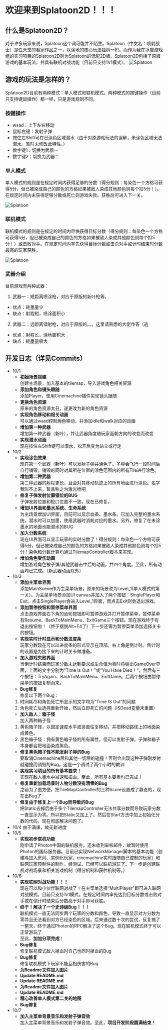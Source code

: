 # 欢迎来到Splatoon2D！！！
## 什么是Splatoon2D？  
对于许多玩家来说，Splatoon这个词可能并不陌生。Splatoon（中文名：喷射战士）是任天堂的看家作品之⼀，以涂地的核⼼玩法独树⼀帜。而作为我在冰岩游戏组的实习项目的Splatoon2D则为Splatoon的低配2D版。Splatoon2D包括了原版游戏的基本玩法，并具有联机对战功能（目前只支持1V1模式）。
![Splatoon](/Pictures/Splatoon.jfif)  
## 游戏的玩法是怎样的？  
Splatoon2D目前有两种模式：单人模式和联机模式。两种模式的按键操作（目前只支持键鼠操作）都一样，只是游戏规则不同。
### 按键操作
- wsad：上下左右移动
- 鼠标左键：发射子弹
- 按住左Shift可在已涂色区域潜水（由于对原游戏玩法的误解，未涂色区域无法潜水。暂时未修改此特性。）
- 数字键1：切换为武器一
- 数字键2：切换为武器二
### 单人模式
单人模式的规则是在规定时间内获得足够的分数（得分规则：每染色一个方格可获得5分，但已被染成自己的颜色的方格如果被敌人染成其他颜色则每个扣5分！）。在规定时间内未获得足够分数或死亡则游戏失败。获胜后可进入下一关。

![Splatoon](/Pictures/Single.png)  
### 联机模式
联机模式的规则是在规定的时间内尽快获得目标分数（得分规则：每染色一个方格可获得5分，但已被染成自己的颜色的方格如果被敌人染成其他颜色则每个扣5分！）或击败对手。在规定时间内率先获得目标分数或击杀对手或计时结束时分数最高的玩家获胜。

![Splatoon](/Pictures/Online.png)  
### 武器介绍
目前游戏有两种武器：
1. 武器一：短距离喷涂枪，对应于原版的新叶枪等。
  - 优点：耗墨量少
  - 缺点：射程短，喷涂面积小
2. 武器二：远距离镭射枪，对应于原版的。。。这里请熟悉的大佬作答（逃
  - 优点：射程长，涂地面积大
  - 缺点：耗墨量极大
## 开发日志（详见Commits）
- 10/1
	- **初始场景搭建**  
	创建主场景，加入基本的tilemap，导入游戏角色相关资源
	- **添加角色和镜头跟随**  
	添加Player，使用Cinemachine插件实现镜头跟随
	- **更换角色资源**  
	原来的角色资源太丑，遂更改为新的角色资源
	- **实现角色移动和相关动画**  
	可以通过wasd控制角色移动，并添加idle和walk对应的动画
	- **增加第一种武器**  
	增加第一种武器（新叶），并让武器角度随玩家面朝方向的改变而改变
	- **实现潜水动画**  
	现在按住左Shift键可以潜水，松开后变为站立或行走
- 10/2
	- **实现涂色效果**  
	现在第一个武器（新叶）可以发射子弹并涂色了。子弹会飞行一段时间后自行销毁，销毁的同时对其所在位置的涂色范围内的所有Tile进行涂色。
	- **增加第二种武器**  
	第二种武器的射程更长，且会对其移动轨迹上的所有地面进行涂色。名字我叫不上来，暂且称之为激光枪吧
	- **修复子弹发射位置错位的BUG**  
	子弹发射位置和枪口位置不一致，现在已修复。
	- **增加UI界面和墨水系统、生命系统**  
	为主场景增加UI界面，目前可以显示血条、墨水条。已加入完整的墨水系统，潜水时可以加墨，使用武器时消耗对应的墨水。另外，修复了在未涂墨水的地面也能潜水的BUG
	- **加入分数系统**  
	现在UI界面可以显示玩家的实时分数了！得分规则：每染色一个方格可获得5分，但已被染成自己的颜色的方格如果被敌人染成其他颜色则每个扣5分！染色和分数计算均通过TilemapController脚本来实现。
	- **增加角色受伤动画**  
	增加游戏角色被子弹/其他武器击中后的动画，共四个角度。至此，所有动画均已完成。（新武器动画除外）
- 10/3 
	- **添加主菜单界面**  
	添加MainScene作为主菜单场景，原来的场景改为Level_1(单人模式的第一关）。为主菜单场景添加UI canvas并加入了两个按钮：SinglePlayer和Exit。点击SinglePlayer会进入Level_1界面，而点击Exit则会退出游戏。
	- **添加暂停按钮和暂停菜单界面**  
	点击游戏界面右下角的齿轮按钮即可暂停游戏并打开暂停菜单，暂停菜单有Resume、BackToMainMenu、ExitGame三个按钮。现在游戏终于有退出按钮啦！（终于摆脱Alt+F4了）下一步还需为暂停菜单添加选择关卡的按钮。
	- **实现实时计时显示和分数进度条**  
	玩家分数现在可以以进度条的形式显示在顶部。右上角是倒计时。倒计时的设置是为接下来的计时关卡做准备。
	- **加入游戏失败界面**  
	当倒计时结束而玩家分数未达到要求或生命值为零时将弹出GameOver界面，上面的文字分别为“Time Is Out！”或“You Have Died！”，然后有三个按钮：TryAgain、BackToMainMenu、ExitGame。后两个按钮由暂停菜单的按钮复制而来。
	- **Bug修复**    
	修复以下两个Bug：  
	1. 时间耗尽和角色死亡所显示的文字均为“Time IS Out”的问题
	2. 角色死亡后选择重新开始，然后立即死亡的问题（ISDead变量未重置）
	- **加入敌人：箱子怪**  
	加入两种箱子怪：
	1. 黄色箱子怪，以固定速度水平或竖直往复移动，并把移动路径上的地面染成黄色。
	2. 黑色箱子怪：拥有黄色箱子怪的所有属性，但可以发射子弹，子弹和箱子本身都会把地面染成黑色。
	- **修复黑色箱子怪不能发射子弹的Bug**  
	要取消Cinemachine层和其他一切层的碰撞！否则会出现这种子弹刚发射就碰撞而销毁的Bug，这是一个调试了两个小时的教训
	- **实现实习项目的所有基本要求！**  
	实现在敌人墨水中减速和扣血。至此，所有基本要素均已完成！
	- **修复重新加载场景时人物分数没有清零的Bug**  
	之前为了图方便，把TileMapController的三种Score设置成了静态的，现在出Bug了
	- **修复由于修复上一个Bug而导致的Bug**  
	把Static去掉后由于多个TilemapController无法共享分数而导致玩家分数一直显示为零。所以把Static又加上了。然后在Start方法中加上初始化分数的代码，现在彻底解决问题了。
- 10/4
由于满课，故无新进度
- 10/5
	- **实现初步联机功能**  
	刚申请了Photon中国的联机服务，还未收到审核邮件，故暂时使用Photon的国际服务器。目前已实现NetworkManager脚本的基本功能（创建与加入房间、实例化玩家、cinemachine实时跟随自己控制的玩家）和联网玩家预制件的制作。经测试，已经可以联机游玩了。下一步是创建联机对战场景和相关游戏机制（得分机制和获胜机制等。）
- 10/6
	- **实现联网对战功能！！！**  
	现在可以和小伙伴联网对战了！在主菜单选择“MultiPlayer”即可进入联网对战模式。目前只支持1v1模式，在规定时间内率先达到目标分数或击败对手或在倒计时结束后分数高于对手即可获胜。
	- **终于！解决了一个史诗级Bug！！！**  
	联机模式一直无法同步两个玩家的分数和颜色，导致一直显示对方分数为零并且无法看到对方已经染色的区域。后来通过数十次的尝试，反复搞了一整天，终于通过Photon的RPC解决了这个Bug。现在联机模式终于可以正常游玩了  
	至此，**加加分项完成**！
	- **Bug修复**  
	修复联机模式敌人掉血时自己也同时掉血的Bug
	- **Bug修复**  
	修复联机模式下玩家不能互相伤害的Bug
	- **为Readme文件加入图片**  
	- **Update README.md**  
	- **Update README.md**  
	- **为Readme文件加入图片**  
	- **Update README.md**  
	- **精心改善单人模式第二关的地图**
	- **Bug修复**
- 10/7 	
	- **加入主菜单背景音乐和发射子弹音效**  
	加入主菜单背景音乐和发射子弹音效。至此，**项目开发阶段圆满结束！**
	
